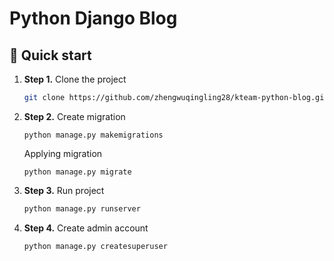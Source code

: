 # Python Django Blog


## 🚀 Quick start

1.  **Step 1.**
    Clone the project
    ```sh
    git clone https://github.com/zhengwuqingling28/kteam-python-blog.git
    ```
1. **Step 2.**
    Create migration
    ```she
    python manage.py makemigrations
    ```
    Applying migration
    ```she
    python manage.py migrate
    ```

1. **Step 3.**
    Run project
    ```sh
    python manage.py runserver
    ```

1. **Step 4.**
    Create admin account
    ```sh
    python manage.py createsuperuser
    ```
